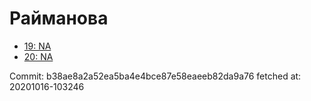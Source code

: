 # Райманова
- [19: NA](19.md)
- [20: NA](20.md)

Commit: b38ae8a2a52ea5ba4e4bce87e58eaeeb82da9a76
 fetched at: 20201016-103246

